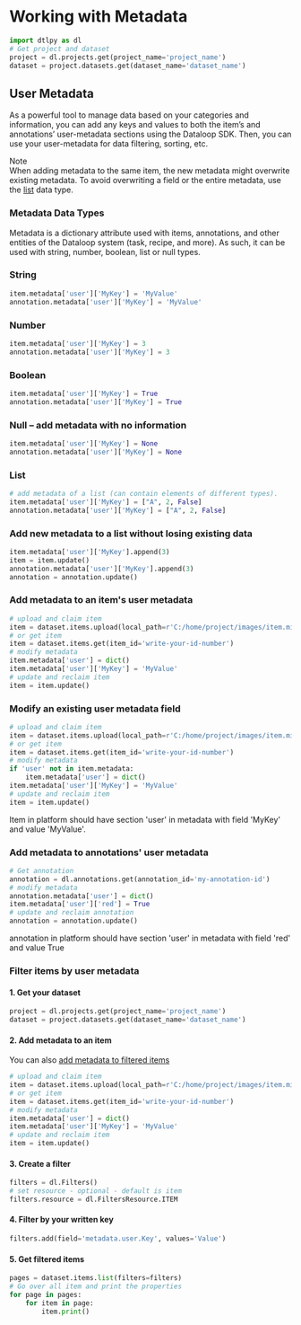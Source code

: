 # Working with Metadata  

```python
import dtlpy as dl
# Get project and dataset
project = dl.projects.get(project_name='project_name')
dataset = project.datasets.get(dataset_name='dataset_name')
```
## User Metadata  
As a powerful tool to manage data based on your categories and information, you can add any keys and values to both the item’s and annotations’ user-metadata sections using the Dataloop SDK. Then, you can use your user-metadata for data filtering, sorting, etc.  
  
Note  
When adding metadata to the same item, the new metadata might overwrite existing metadata. To avoid overwriting a field or the entire metadata, use the [list](#list) data type.  
  
### Metadata Data Types  
Metadata is a dictionary attribute used with items, annotations, and other entities of the Dataloop system (task, recipe, and more). As such, it can be used with string, number, boolean, list or null types.  
### String  

```python
item.metadata['user']['MyKey'] = 'MyValue'
annotation.metadata['user']['MyKey'] = 'MyValue'
```
### Number  

```python
item.metadata['user']['MyKey'] = 3
annotation.metadata['user']['MyKey'] = 3
```
### Boolean  

```python
item.metadata['user']['MyKey'] = True
annotation.metadata['user']['MyKey'] = True
```
### Null – add metadata with no information  

```python
item.metadata['user']['MyKey'] = None
annotation.metadata['user']['MyKey'] = None
```
### List  

```python
# add metadata of a list (can contain elements of different types).
item.metadata['user']['MyKey'] = ["A", 2, False]
annotation.metadata['user']['MyKey'] = ["A", 2, False]
```
### Add new metadata to a list without losing existing data  

```python
item.metadata['user']['MyKey'].append(3)
item = item.update()
annotation.metadata['user']['MyKey'].append(3)
annotation = annotation.update()
```
### Add metadata to an item's user metadata  

```python
# upload and claim item
item = dataset.items.upload(local_path=r'C:/home/project/images/item.mimetype')
# or get item
item = dataset.items.get(item_id='write-your-id-number')
# modify metadata
item.metadata['user'] = dict()
item.metadata['user']['MyKey'] = 'MyValue'
# update and reclaim item
item = item.update()
```
  
### Modify an existing user metadata field  

```python
# upload and claim item
item = dataset.items.upload(local_path=r'C:/home/project/images/item.mimetype')
# or get item
item = dataset.items.get(item_id='write-your-id-number')
# modify metadata
if 'user' not in item.metadata:
    item.metadata['user'] = dict()
item.metadata['user']['MyKey'] = 'MyValue'
# update and reclaim item
item = item.update()
```
Item in platform should have section 'user' in metadata with field 'MyKey' and value 'MyValue'.  
  
### Add metadata to annotations' user metadata  

```python
# Get annotation
annotation = dl.annotations.get(annotation_id='my-annotation-id')
# modify metadata
annotation.metadata['user'] = dict()
item.metadata['user']['red'] = True
# update and reclaim annotation
annotation = annotation.update()
```
annotation in platform should have section 'user' in metadata with field 'red' and value True  
  
### Filter items by user metadata  
#### 1. Get your dataset  

```python
project = dl.projects.get(project_name='project_name')
dataset = project.datasets.get(dataset_name='dataset_name')
```
#### 2. Add metadata to an item  
You can also <a href="https://github.com/dataloop-ai/dtlpy-documentation/blob/main/tutorials/data_management/sort_and_filter/item_level/chapter.md" target="_blank">add metadata to filtered items</a>  

```python
# upload and claim item
item = dataset.items.upload(local_path=r'C:/home/project/images/item.mimetype')
# or get item
item = dataset.items.get(item_id='write-your-id-number')
# modify metadata
item.metadata['user'] = dict()
item.metadata['user']['MyKey'] = 'MyValue'
# update and reclaim item
item = item.update()
```
#### 3. Create a filter  

```python
filters = dl.Filters()
# set resource - optional - default is item
filters.resource = dl.FiltersResource.ITEM
```
#### 4. Filter by your written key  

```python
filters.add(field='metadata.user.Key', values='Value')
```
#### 5. Get filtered items  

```python
pages = dataset.items.list(filters=filters)
# Go over all item and print the properties
for page in pages:
    for item in page:
        item.print()
```
